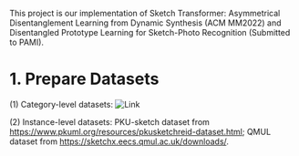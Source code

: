 This project is our implementation of Sketch Transformer: Asymmetrical Disentanglement Learning from Dynamic Synthesis (ACM MM2022) and Disentangled Prototype Learning for Sketch-Photo
Recognition (Submitted to PAMI).

# 1. Prepare Datasets
(1) Category-level datasets: ![Link](https://github.com/huangzongheng/MATHM)

(2) Instance-level datasets: PKU-sketch dataset from https://www.pkuml.org/resources/pkusketchreid-dataset.html; 
                             QMUL dataset from https://sketchx.eecs.qmul.ac.uk/downloads/.
